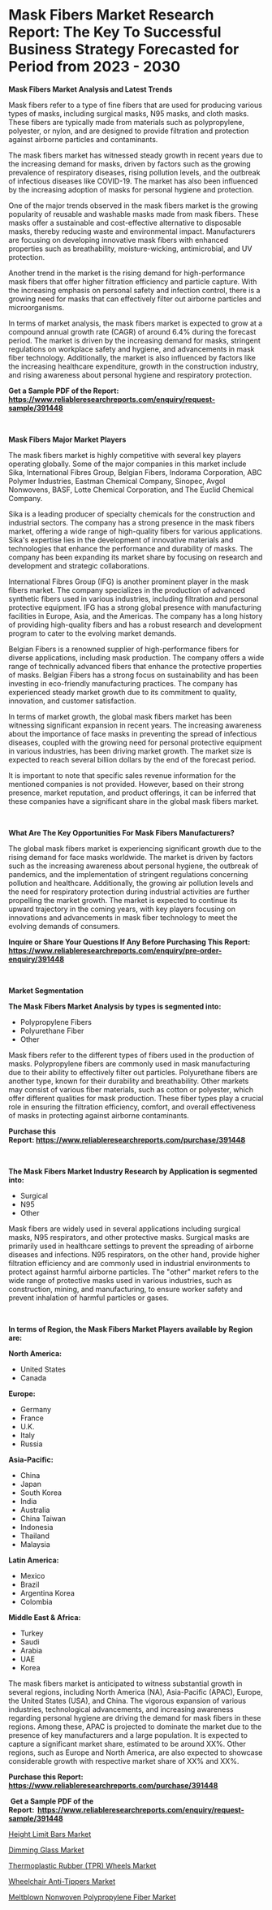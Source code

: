 <p><h1>Mask Fibers Market Research Report: The Key To Successful Business Strategy Forecasted for Period from 2023 - 2030</h1></p><p><strong>Mask Fibers Market Analysis and Latest Trends</strong></p>
<p><p>Mask fibers refer to a type of fine fibers that are used for producing various types of masks, including surgical masks, N95 masks, and cloth masks. These fibers are typically made from materials such as polypropylene, polyester, or nylon, and are designed to provide filtration and protection against airborne particles and contaminants.</p><p>The mask fibers market has witnessed steady growth in recent years due to the increasing demand for masks, driven by factors such as the growing prevalence of respiratory diseases, rising pollution levels, and the outbreak of infectious diseases like COVID-19. The market has also been influenced by the increasing adoption of masks for personal hygiene and protection.</p><p>One of the major trends observed in the mask fibers market is the growing popularity of reusable and washable masks made from mask fibers. These masks offer a sustainable and cost-effective alternative to disposable masks, thereby reducing waste and environmental impact. Manufacturers are focusing on developing innovative mask fibers with enhanced properties such as breathability, moisture-wicking, antimicrobial, and UV protection.</p><p>Another trend in the market is the rising demand for high-performance mask fibers that offer higher filtration efficiency and particle capture. With the increasing emphasis on personal safety and infection control, there is a growing need for masks that can effectively filter out airborne particles and microorganisms.</p><p>In terms of market analysis, the mask fibers market is expected to grow at a compound annual growth rate (CAGR) of around 6.4% during the forecast period. The market is driven by the increasing demand for masks, stringent regulations on workplace safety and hygiene, and advancements in mask fiber technology. Additionally, the market is also influenced by factors like the increasing healthcare expenditure, growth in the construction industry, and rising awareness about personal hygiene and respiratory protection.</p></p>
<p><strong>Get a Sample PDF of the Report:&nbsp; <a href="https://www.reliableresearchreports.com/enquiry/request-sample/391448">https://www.reliableresearchreports.com/enquiry/request-sample/391448</a></strong></p>
<p>&nbsp;</p>
<p><strong>Mask Fibers Major Market Players</strong></p>
<p><p>The mask fibers market is highly competitive with several key players operating globally. Some of the major companies in this market include Sika, International Fibres Group, Belgian Fibers, Indorama Corporation, ABC Polymer Industries, Eastman Chemical Company, Sinopec, Avgol Nonwovens, BASF, Lotte Chemical Corporation, and The Euclid Chemical Company.</p><p>Sika is a leading producer of specialty chemicals for the construction and industrial sectors. The company has a strong presence in the mask fibers market, offering a wide range of high-quality fibers for various applications. Sika's expertise lies in the development of innovative materials and technologies that enhance the performance and durability of masks. The company has been expanding its market share by focusing on research and development and strategic collaborations.</p><p>International Fibres Group (IFG) is another prominent player in the mask fibers market. The company specializes in the production of advanced synthetic fibers used in various industries, including filtration and personal protective equipment. IFG has a strong global presence with manufacturing facilities in Europe, Asia, and the Americas. The company has a long history of providing high-quality fibers and has a robust research and development program to cater to the evolving market demands.</p><p>Belgian Fibers is a renowned supplier of high-performance fibers for diverse applications, including mask production. The company offers a wide range of technically advanced fibers that enhance the protective properties of masks. Belgian Fibers has a strong focus on sustainability and has been investing in eco-friendly manufacturing practices. The company has experienced steady market growth due to its commitment to quality, innovation, and customer satisfaction.</p><p>In terms of market growth, the global mask fibers market has been witnessing significant expansion in recent years. The increasing awareness about the importance of face masks in preventing the spread of infectious diseases, coupled with the growing need for personal protective equipment in various industries, has been driving market growth. The market size is expected to reach several billion dollars by the end of the forecast period.</p><p>It is important to note that specific sales revenue information for the mentioned companies is not provided. However, based on their strong presence, market reputation, and product offerings, it can be inferred that these companies have a significant share in the global mask fibers market.</p></p>
<p>&nbsp;</p>
<p><strong>What Are The Key Opportunities For Mask Fibers Manufacturers?</strong></p>
<p><p>The global mask fibers market is experiencing significant growth due to the rising demand for face masks worldwide. The market is driven by factors such as the increasing awareness about personal hygiene, the outbreak of pandemics, and the implementation of stringent regulations concerning pollution and healthcare. Additionally, the growing air pollution levels and the need for respiratory protection during industrial activities are further propelling the market growth. The market is expected to continue its upward trajectory in the coming years, with key players focusing on innovations and advancements in mask fiber technology to meet the evolving demands of consumers.</p></p>
<p><strong>Inquire or Share Your Questions If Any Before Purchasing This Report: <a href="https://www.reliableresearchreports.com/enquiry/pre-order-enquiry/391448">https://www.reliableresearchreports.com/enquiry/pre-order-enquiry/391448</a></strong></p>
<p>&nbsp;</p>
<p><strong>Market Segmentation</strong></p>
<p><strong>The Mask Fibers Market Analysis by types is segmented into:</strong></p>
<p><ul><li>Polypropylene Fibers</li><li>Polyurethane Fiber</li><li>Other</li></ul></p>
<p><p>Mask fibers refer to the different types of fibers used in the production of masks. Polypropylene fibers are commonly used in mask manufacturing due to their ability to effectively filter out particles. Polyurethane fibers are another type, known for their durability and breathability. Other markets may consist of various fiber materials, such as cotton or polyester, which offer different qualities for mask production. These fiber types play a crucial role in ensuring the filtration efficiency, comfort, and overall effectiveness of masks in protecting against airborne contaminants.</p></p>
<p><strong>Purchase this Report:&nbsp;<a href="https://www.reliableresearchreports.com/purchase/391448">https://www.reliableresearchreports.com/purchase/391448</a></strong></p>
<p>&nbsp;</p>
<p><strong>The Mask Fibers Market Industry Research by Application is segmented into:</strong></p>
<p><ul><li>Surgical</li><li>N95</li><li>Other</li></ul></p>
<p><p>Mask fibers are widely used in several applications including surgical masks, N95 respirators, and other protective masks. Surgical masks are primarily used in healthcare settings to prevent the spreading of airborne diseases and infections. N95 respirators, on the other hand, provide higher filtration efficiency and are commonly used in industrial environments to protect against harmful airborne particles. The "other" market refers to the wide range of protective masks used in various industries, such as construction, mining, and manufacturing, to ensure worker safety and prevent inhalation of harmful particles or gases.</p></p>
<p>&nbsp;</p>
<p><strong>In terms of Region, the Mask Fibers Market Players available by Region are:</strong></p>
<p>
    <p> <strong> North America: </strong>
        <ul>
            <li>United States</li>
            <li>Canada</li>
        </ul>
        </p> 
    <p> <strong> Europe: </strong>
        <ul>
            <li>Germany</li>
            <li>France</li>
            <li>U.K.</li>
            <li>Italy</li>
            <li>Russia</li>
        </ul>
        </p> 
    <p> <strong> Asia-Pacific: </strong>
        <ul>
            <li>China</li>
            <li>Japan</li>
            <li>South Korea</li>
            <li>India</li>
            <li>Australia</li>
            <li>China Taiwan</li>
            <li>Indonesia</li>
            <li>Thailand</li>
            <li>Malaysia</li>
        </ul>
        </p> 
    <p> <strong> Latin America: </strong>
        <ul>
            <li>Mexico</li>
            <li>Brazil</li>
            <li>Argentina Korea</li>
            <li>Colombia</li>
        </ul>
        </p> 
    <p> <strong> Middle East & Africa: </strong>
        <ul>
            <li>Turkey</li>
            <li>Saudi</li>
            <li>Arabia</li>
            <li>UAE</li>
            <li>Korea</li>
        </ul>
    </p>
    </p>
<p><p>The mask fibers market is anticipated to witness substantial growth in several regions, including North America (NA), Asia-Pacific (APAC), Europe, the United States (USA), and China. The vigorous expansion of various industries, technological advancements, and increasing awareness regarding personal hygiene are driving the demand for mask fibers in these regions. Among these, APAC is projected to dominate the market due to the presence of key manufacturers and a large population. It is expected to capture a significant market share, estimated to be around XX%. Other regions, such as Europe and North America, are also expected to showcase considerable growth with respective market share of XX% and XX%.</p></p>
<p><strong>Purchase this Report: <a href="https://www.reliableresearchreports.com/purchase/391448">https://www.reliableresearchreports.com/purchase/391448</a></strong></p>
<p>&nbsp;<strong>Get a Sample PDF of the Report:&nbsp;&nbsp;<a href="https://www.reliableresearchreports.com/enquiry/request-sample/391448">https://www.reliableresearchreports.com/enquiry/request-sample/391448</a></strong></p>
<p><strong></strong></p>
<p><p><a href="https://medium.com/@magaliortiz1955/analyzing-height-limit-bars-market-global-industry-perspective-and-forecast-2023-to-2030-56f929429db3">Height Limit Bars Market</a></p><p><a href="https://github.com/deliacustodio40/Market-Research-Report-List-1/blob/main/dimming-glass-market.md">Dimming Glass Market</a></p><p><a href="https://medium.com/@isomgleason/thermoplastic-rubber-tpr-wheels-market-trends-forecast-and-competitive-analysis-to-2030-873a3aa76401">Thermoplastic Rubber (TPR) Wheels Market</a></p><p><a href="https://medium.com/@lilliandach2023/wheelchair-anti-tippers-nbsp-market-focuses-on-market-share-size-and-projected-forecast-till-2030-278d70a06359">Wheelchair Anti-Tippers Market</a></p><p><a href="https://github.com/maliyahmorrow6654/Market-Research-Report-List-1/blob/main/meltblown-nonwoven-polypropylene-fiber-market.md">Meltblown Nonwoven Polypropylene Fiber Market</a></p></p>